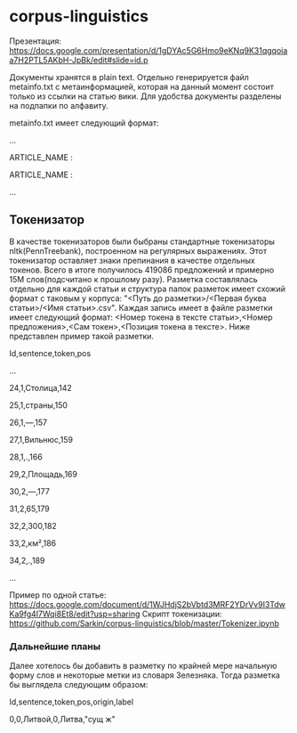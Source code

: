# corpus-linguistics
Презентация: https://docs.google.com/presentation/d/1gDYAc5G6Hmo9eKNq9K31qgqoiaa7H2PTL5AKbH-JpBk/edit#slide=id.p

Документы хранятся в plain text. Отдельно генерируется файл metainfo.txt с метаинформацией, которая на данный момент состоит только из ссылки на статью вики.
Для удобства документы разделены на подпапки по алфавиту.

metainfo.txt имеет следующий формат:

...

ARTICLE_NAME : <link>

ARTICLE_NAME : <link>

...

## Токенизатор

В качестве токенизаторов были быбраны стандартные токенизаторы nltk(PennTreebank), построенном на регулярных выражениях. Этот токенизатор оставляет знаки препинания в качестве отдельных токенов. Всего в итоге получилось 419086 предложений и примерно 15М слов(подсчитано к прошлому разу). Разметка составлялась отдельно для каждой статьи и структура папок разметок имеет схожий формат с таковым у корпуса: "<Путь до разметки>/<Первая буква статьи>/<Имя статьи>.csv". Каждая запись имеет в файле разметки имеет следующий формат: <Номер токена в тексте статьи>,<Номер предложения>,<Сам токен>,<Позиция токена в тексте>. Ниже представлен пример такой разметки.

Id,sentence,token,pos

...

24,1,Столица,142

25,1,страны,150

26,1,—,157

27,1,Вильнюс,159

28,1,.,166

29,2,Площадь,169

30,2,—,177

31,2,65,179

32,2,300,182

33,2,км²,186

34,2,.,189

...

Пример по одной статье: https://docs.google.com/document/d/1WJHdjS2bVbtd3MRF2YDrVv9I3TdwKa9fg4I7Wqi8Et8/edit?usp=sharing
Скрипт токенизации: https://github.com/Sarkin/corpus-linguistics/blob/master/Tokenizer.ipynb

### Дальнейшие планы
Далее хотелось бы добавить в разметку по крайней мере начальную форму слов и некоторые метки из словаря Зелезняка. Тогда разметка бы выглядела следующим образом:

Id,sentence,token,pos,origin,label

0,0,Литвой,0,Литва,"сущ ж"
